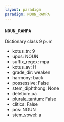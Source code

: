```yaml
---
layout: paradigm
paradigm: NOUN_RAMPA
---
```

### ` NOUN_RAMPA `

Dictionary class 9 p~m
* kotus_tn: 9
* upos: NOUN
* suffix_regex: mpa
* kotus_av: H
* grade_dir: weaken
* harmony: back
* possessive: False
* stem_diphthong: None
* deletion: pa
* plurale_tantum: False
* clitics: False
* pos: NOUN
* stem_vowel: a
